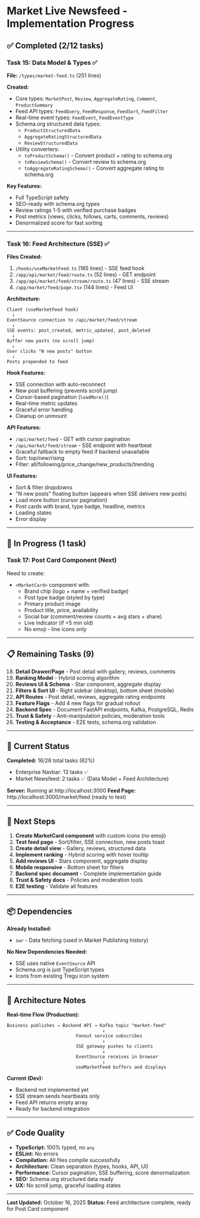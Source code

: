 # Market Live Newsfeed - Implementation Progress

## ✅ Completed (2/12 tasks)

### Task 15: Data Model & Types ✅
**File:** `/types/market-feed.ts` (251 lines)

**Created:**
- Core types: `MarketPost`, `Review`, `AggregateRating`, `Comment`, `ProductSummary`
- Feed API types: `FeedQuery`, `FeedResponse`, `FeedSort`, `FeedFilter`
- Real-time event types: `FeedEvent`, `FeedEventType`
- Schema.org structured data types:
  - `ProductStructuredData`
  - `AggregateRatingStructuredData`
  - `ReviewStructuredData`
- Utility converters:
  - `toProductSchema()` - Convert product + rating to schema.org
  - `toReviewSchema()` - Convert review to schema.org
  - `toAggregateRatingSchema()` - Convert aggregate rating to schema.org

**Key Features:**
- Full TypeScript safety
- SEO-ready with schema.org types
- Review ratings 1-5 with verified purchase badges
- Post metrics (views, clicks, follows, carts, comments, reviews)
- Denormalized score for fast sorting

---

### Task 16: Feed Architecture (SSE) ✅
**Files Created:**
1. `/hooks/useMarketFeed.ts` (165 lines) - SSE feed hook
2. `/app/api/market/feed/route.ts` (52 lines) - GET endpoint
3. `/app/api/market/feed/stream/route.ts` (47 lines) - SSE stream
4. `/app/market/feed/page.tsx` (144 lines) - Feed UI

**Architecture:**
```
Client (useMarketFeed hook)
  ↓
EventSource connection to /api/market/feed/stream
  ↓
SSE events: post_created, metric_updated, post_deleted
  ↓
Buffer new posts (no scroll jump)
  ↓
User clicks "N new posts" button
  ↓
Posts prepended to feed
```

**Hook Features:**
- SSE connection with auto-reconnect
- New post buffering (prevents scroll jump)
- Cursor-based pagination (`loadMore()`)
- Real-time metric updates
- Graceful error handling
- Cleanup on unmount

**API Features:**
- `/api/market/feed` - GET with cursor pagination
- `/api/market/feed/stream` - SSE endpoint with heartbeat
- Graceful fallback to empty feed if backend unavailable
- Sort: top/new/rising
- Filter: all/following/price_change/new_products/trending

**UI Features:**
- Sort & filter dropdowns
- "N new posts" floating button (appears when SSE delivers new posts)
- Load more button (cursor pagination)
- Post cards with brand, type badge, headline, metrics
- Loading states
- Error display

---

## 🔄 In Progress (1 task)

### Task 17: Post Card Component (Next)
Need to create:
- `<MarketCard>` component with:
  - Brand chip (logo + name + verified badge)
  - Post type badge (styled by type)
  - Primary product image
  - Product title, price, availability
  - Social bar (comment/review counts + avg stars + share)
  - Live indicator (if <5 min old)
  - No emoji - line icons only

---

## 📋 Remaining Tasks (9)

18. **Detail Drawer/Page** - Post detail with gallery, reviews, comments
19. **Ranking Model** - Hybrid scoring algorithm
20. **Reviews UI & Schema** - Star component, aggregate display
21. **Filters & Sort UI** - Right sidebar (desktop), bottom sheet (mobile)
22. **API Routes** - Post detail, reviews, aggregate rating endpoints
23. **Feature Flags** - Add 4 new flags for gradual rollout
24. **Backend Spec** - Document FastAPI endpoints, Kafka, PostgreSQL, Redis
25. **Trust & Safety** - Anti-manipulation policies, moderation tools
26. **Testing & Acceptance** - E2E tests, schema.org validation

---

## 🎯 Current Status

**Completed:** 16/26 total tasks (62%)
- Enterprise Navbar: 13 tasks ✅
- Market Newsfeed: 2 tasks ✅ (Data Model + Feed Architecture)

**Server:** Running at http://localhost:3000
**Feed Page:** http://localhost:3000/market/feed (ready to test)

---

## 🚀 Next Steps

1. **Create MarketCard component** with custom icons (no emoji)
2. **Test feed page** - Sort/filter, SSE connection, new posts toast
3. **Create detail view** - Gallery, reviews, structured data
4. **Implement ranking** - Hybrid scoring with hover tooltip
5. **Add reviews UI** - Stars component, aggregate display
6. **Mobile responsive** - Bottom sheet for filters
7. **Backend spec document** - Complete implementation guide
8. **Trust & Safety docs** - Policies and moderation tools
9. **E2E testing** - Validate all features

---

## 📦 Dependencies

**Already Installed:**
- `swr` - Data fetching (used in Market Publishing history)

**No New Dependencies Needed:**
- SSE uses native `EventSource` API
- Schema.org is just TypeScript types
- Icons from existing Tregu icon system

---

## 🔗 Architecture Notes

**Real-time Flow (Production):**
```
Business publishes → Backend API → Kafka topic "market-feed"
                                    ↓
                          Fanout service subscribes
                                    ↓
                          SSE gateway pushes to clients
                                    ↓
                          EventSource receives in browser
                                    ↓
                          useMarketFeed buffers and displays
```

**Current (Dev):**
- Backend not implemented yet
- SSE stream sends heartbeats only
- Feed API returns empty array
- Ready for backend integration

---

## ✅ Code Quality

- **TypeScript:** 100% typed, no `any`
- **ESLint:** No errors
- **Compilation:** All files compile successfully
- **Architecture:** Clean separation (types, hooks, API, UI)
- **Performance:** Cursor pagination, SSE buffering, score denormalization
- **SEO:** Schema.org structured data ready
- **UX:** No scroll jump, graceful loading states

---

**Last Updated:** October 16, 2025
**Status:** Feed architecture complete, ready for Post Card component
